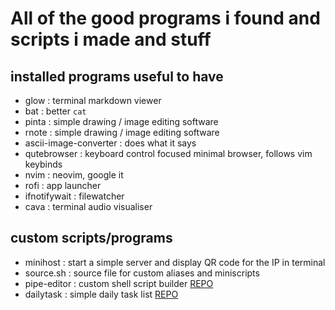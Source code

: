 # All of the good programs i found and scripts i made and stuff

## installed programs useful to have

- glow                  : terminal markdown viewer
- bat                   : better `cat`
- pinta                 : simple drawing / image editing software
- rnote                 : simple drawing / image editing software
- ascii-image-converter : does what it says
- qutebrowser           : keyboard control focused minimal browser, follows vim keybinds
- nvim                  : neovim, google it
- rofi                  : app launcher
- ifnotifywait          : filewatcher
- cava                  : terminal audio visualiser

## custom scripts/programs

- minihost              : start a simple server and display QR code for the IP in terminal
- source.sh             : source file for custom aliases and miniscripts
- pipe-editor           : custom shell script builder [REPO](https://github.com/Fran-B-Git/pipe-editor/)
- dailytask             : simple daily task list [REPO](https://github.com/Fran-B-Git/dailytask)

